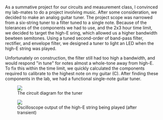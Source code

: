 As a summative project for our circuits and measurement class, I convinced my lab-mates to do a project involving music. After some consideration, we decided to make an analog guitar tuner. The project scope was narrowed from a six-string tuner to a filter tuned to a single note. Because of the tolerances of the components we had to use, and the 2x3 hour time limit, we decided to target the high-E sring, which allowed us a higher bandwidth bewteen semitones. Using a tuned second-order of band-pass filter, rectifier, and envelope filter, we designed a tuner to light an LED when the high-E string was played. 

Unfortunately on construction, the filter still had too high a bandwidth, and would respond "in tune" for notes almost a whole-tone away from high-E. To fix this within the time limit, we quickly calculated the components required to calibrate to the highest note on my guitar (C). After finding these components in the lab, we had a functional single-note guitar tuner. 

<figure class='folio_image' id='img2'>
	<a target='_blank'>
		<img src='../includes/portfolio_images/tuner-diagram.jpg'>
	</a>
<figcaption>The circuit diagram for the tuner</figcaption>
</figure>



<figure class='folio_image' id='img2'>
	<a target='_blank'>
		<img src='../includes/portfolio_images/tuner-scope.jpg'>
	</a>
<figcaption>Oscilloscope output of the high-E string being played (after transient)</figcaption>
</figure>